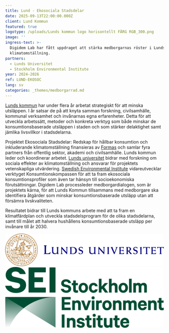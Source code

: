 ```yaml
---
title: Lund - Ekosociala Stadsdelar
date: 2025-09-13T22:00:00.000Z
client: Lund Kommun
featured: true
logotype: /uploads/Lunds kommun logo horisontellt FÄRG RGB_300.png
image: ''
ingress-text: >-
  Digidem Lab har fått uppdraget att stärka medborgarnas röster i Lunds
  klimatomställning.
partners:
  - Lunds Universitet
  - Stockholm Environmental Institute
year: 2024-2026
ref: LUND-EKOSOC
lang: sv
categories: _themes/medborgarrad.md
---
```


[Lunds kommun](https://lund.se/) har under flera år arbetat strategiskt för att minska utsläppen. I år satsar de på att knyta samman forskning, civilsamhälle, kommunal verksamhet och invånarnas egna erfarenheter. Detta för att utveckla arbetssätt, metoder och konkreta verktyg som både minskar de konsumtionsbaserade utsläppen i staden och som stärker delaktighet samt jämlika livsvillkor i stadsdelarna.

Projektet Ekosociala Stadsdelar: Redskap för hållbar konsumtion och inkluderande klimatomställning finansieras av [Formas](https://formas.se/) och samlar fyra partners från offentlig sektor, akademi och civilsamhälle. Lunds kommun leder och koordinerar arbetet. [Lunds universitet](https://www.lu.se/) bidrar med forskning om sociala effekter av klimatomställning och ansvarar för projektets vetenskapliga utvärdering. [Swedish Environmental Institute](https://www.sei.org/) vidareutvecklar verktyget Konsumtionskompassen för att ta fram ekosociala konsumtionsprofiler som även tar hänsyn till socioekonomiska förutsättningar. Digidem Lab processleder medborgardialogen, som är projektets kärna, för att Lunds Kommun tillsammans med medborgare ska identifiera åtgärder som minskar konsumtionsbaserade utsläpp utan att försämra livskvaliteten.

Resultatet bidrar till Lunds kommuns arbete med att ta fram en klimatfärdplan och utveckla stadsdelsprogram för de olika stadsdelarna, samt till målet att halvera hushållens konsumtionsbaserade utsläpp per invånare till år 2030.

![](/uploads/Lunds_universitet_L_RGB.png)![](/uploads/SEI-Logo-Extended-Dark-Green-RGB.png)
